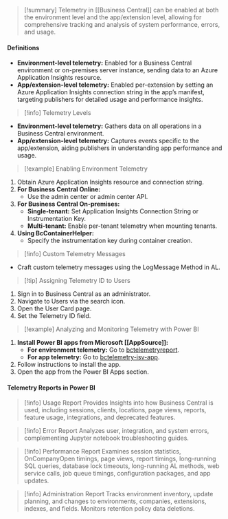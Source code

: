 > [!summary] 
> Telemetry in [[Business Central]] can be enabled at both the environment level and the app/extension level, allowing for comprehensive tracking and analysis of system performance, errors, and usage.

#### Definitions

- **Environment-level telemetry:** Enabled for a Business Central environment or on-premises server instance, sending data to an Azure Application Insights resource.
- **App/extension-level telemetry:** Enabled per-extension by setting an Azure Application Insights connection string in the app’s manifest, targeting publishers for detailed usage and performance insights.

> [!info] Telemetry Levels

- **Environment-level telemetry:** Gathers data on all operations in a Business Central environment.
- **App/extension-level telemetry:** Captures events specific to the app/extension, aiding publishers in understanding app performance and usage.

> [!example] Enabling Environment Telemetry

1. Obtain Azure Application Insights resource and connection string.
2. **For Business Central Online:**
    - Use the admin center or admin center API.
3. **For Business Central On-premises:**
    - **Single-tenant:** Set Application Insights Connection String or Instrumentation Key.
    - **Multi-tenant:** Enable per-tenant telemetry when mounting tenants.
4. **Using BcContainerHelper:**
    - Specify the instrumentation key during container creation.

> [!info] Custom Telemetry Messages

- Craft custom telemetry messages using the LogMessage Method in AL.

> [!tip] Assigning Telemetry ID to Users

1. Sign in to Business Central as an administrator.
2. Navigate to Users via the search icon.
3. Open the User Card page.
4. Set the Telemetry ID field.

> [!example] Analyzing and Monitoring Telemetry with Power BI

1. **Install Power BI apps from Microsoft [[AppSource]]:**
    - **For environment telemetry:** Go to [bctelemetryreport](https://aka.ms/bctelemetryreport).
    - **For app telemetry:** Go to [bctelemetry-isv-app](https://aka.ms/bctelemetry-isv-app).
2. Follow instructions to install the app.
3. Open the app from the Power BI Apps section.

#### Telemetry Reports in Power BI

> [!info] Usage Report Provides 
> Insights into how Business Central is used, including sessions, clients, locations, page views, reports, feature usage, integrations, and deprecated features.

> [!info] Error Report 
> Analyzes user, integration, and system errors, complementing Jupyter notebook troubleshooting guides.

> [!info] Performance Report 
> Examines session statistics, OnCompanyOpen timings, page views, report timings, long-running SQL queries, database lock timeouts, long-running AL methods, web service calls, job queue timings, configuration packages, and app updates.

> [!info] Administration Report 
> Tracks environment inventory, update planning, and changes to environments, companies, extensions, indexes, and fields. Monitors retention policy data deletions.